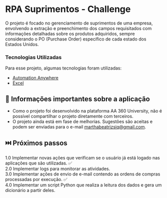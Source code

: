 # RPA Suprimentos - Challenge

O projeto é focado no gerenciamento de suprimentos de uma empresa, envolvendo a extração e preenchimento dos campos requisitados com informações detalhadas sobre os produtos adquiridos, sempre considerando o PO (Purchase Order) específico de cada estado dos Estados Unidos.

### Tecnologias Utilizadas

Para esse projeto, algumas tecnologias foram utilizadas:

* [Automation Anywhere](https://www.automationanywhere.com/)
* [Excel]()

## 📌 Informações importantes sobre a aplicação

* Como o projeto foi desenvolvido na plataforma AA 360 University, não é possível compartilhar o projeto diretamente com terceiros.
* O projeto ainda está em fase de melhorias. Sugestões são aceitas e podem ser enviadas para o e-mail marthabeatrizsiq@gmail.com.

## ⏭️ Próximos passos

1.0 Implementar novas ações que verificam se o usuário já está logado nas aplicações que são utilizadas. ✅<br/>
2.0 Implementar logs para monitorar as atividades. <br/>
3.0 Implementar ações de envio de e-mail contendo as ordens de compras processadas por execução. ✅ <br/>
4.0 Implementar um script Python que realiza a leitura dos dados e gera um dicionário a partir deles.
